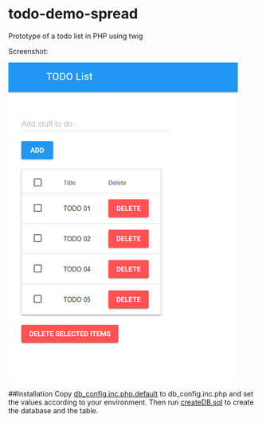 # todo-demo-spread
Prototype of a todo list in PHP using twig

Screenshot:

![screenshot](example.png)

##Installation
Copy [db_config.inc.php.default]() to db_config.inc.php and set the values according to your environment.
Then run [createDB.sql]() to create the database and the table.


